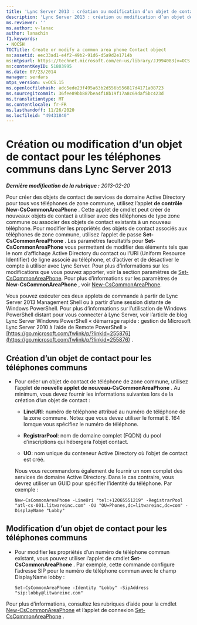 ```yaml
---
title: 'Lync Server 2013 : création ou modification d’un objet de contact pour les téléphones communs'
description: 'Lync Server 2013 : création ou modification d’un objet de contact de téléphone de zone commune.'
ms.reviewer: ''
ms.author: v-lanac
author: lanachin
f1.keywords:
- NOCSH
TOCTitle: Create or modify a common area phone Contact object
ms:assetid: eec33ad1-e4f2-49b2-91d6-d5a9d2e1714b
ms:mtpsurl: https://technet.microsoft.com/en-us/library/JJ994083(v=OCS.15)
ms:contentKeyID: 51803995
ms.date: 07/23/2014
manager: serdars
mtps_version: v=OCS.15
ms.openlocfilehash: adc5ede23f495a63b2d556b556817d4171a08723
ms.sourcegitcommit: 36fee89bb887bea4f18b19f17a8c69daf5bc423d
ms.translationtype: MT
ms.contentlocale: fr-FR
ms.lasthandoff: 11/26/2020
ms.locfileid: "49431840"
---
```

# <a name="create-or-modify-a-common-area-phone-contact-object-in-lync-server-2013"></a>Création ou modification d’un objet de contact pour les téléphones communs dans Lync Server 2013

<div data-xmlns="http://www.w3.org/1999/xhtml">

<div class="topic" data-xmlns="http://www.w3.org/1999/xhtml" data-msxsl="urn:schemas-microsoft-com:xslt" data-cs="https://msdn.microsoft.com/">

<div data-asp="https://msdn2.microsoft.com/asp">



</div>

<div id="mainSection">

<div id="mainBody">

<span> </span>

_**Dernière modification de la rubrique :** 2013-02-20_

Pour créer des objets de contact de services de domaine Active Directory pour tous vos téléphones de zone commune, utilisez l’applet **de contrôle New-CsCommonAreaPhone** . Cette applet de cmdlet peut créer de nouveaux objets de contact à utiliser avec des téléphones de type zone commune ou associer des objets de contact existants à un nouveau téléphone. Pour modifier les propriétés des objets de contact associés aux téléphones de zone commune, utilisez l’applet de passe **Set-CsCommonAreaPhone** . Les paramètres facultatifs pour **Set-CsCommonAreaPhone** vous permettent de modifier des éléments tels que le nom d’affichage Active Directory du contact ou l’URI (Uniform Resource Identifier) de ligne associé au téléphone, et d’activer et de désactiver le compte à utiliser avec Lync Server. Pour plus d’informations sur les modifications que vous pouvez apporter, voir la section paramètres de [Set-CsCommonAreaPhone](https://docs.microsoft.com/powershell/module/skype/Set-CsCommonAreaPhone). Pour plus d’informations sur les paramètres de **New-CsCommonAreaPhone** , voir [New-CsCommonAreaPhone](https://docs.microsoft.com/powershell/module/skype/New-CsCommonAreaPhone).

Vous pouvez exécuter ces deux applets de commande à partir de Lync Server 2013 Management Shell ou à partir d’une session distante de Windows PowerShell. Pour plus d’informations sur l’utilisation de Windows PowerShell distant pour vous connecter à Lync Server, voir l’article de blog Lync Server Windows PowerShell « démarrage rapide : gestion de Microsoft Lync Server 2010 à l’aide de Remote PowerShell » [https://go.microsoft.com/fwlink/p/?linkId=255876](https://go.microsoft.com/fwlink/p/?linkid=255876) .

<div>


<div>

## <a name="creating-a-common-area-phone-contact-object"></a>Création d’un objet de contact pour les téléphones communs

  - Pour créer un objet de contact de téléphone de zone commune, utilisez l’applet **de nouvelle applet de nouveau-CsCommonAreaPhone** . Au minimum, vous devez fournir les informations suivantes lors de la création d’un objet de contact :
    
      - **LineURI**: numéro de téléphone attribué au numéro de téléphone de la zone commune. Notez que vous devez utiliser le format E. 164 lorsque vous spécifiez le numéro de téléphone.
    
      - **RegistrarPool**: nom de domaine complet (FQDN) du pool d’inscriptions qui hébergera l’objet contact.
    
      - **UO**: nom unique du conteneur Active Directory où l’objet de contact est créé.
    
    Nous vous recommandons également de fournir un nom complet des services de domaine Active Directory. Dans le cas contraire, vous devrez utiliser un GUID pour spécifier l’identité du téléphone. Par exemple :
    
        New-CsCommonAreaPhone -LineUri "tel:+12065551219" -RegistrarPool "atl-cs-001.litwareinc.com" -OU "OU=Phones,dc=litwareinc,dc=com" -DisplayName "Lobby"

</div>

<div>

## <a name="modifying-a-common-area-phone-contact-object"></a>Modification d’un objet de contact pour les téléphones communs

  - Pour modifier les propriétés d’un numéro de téléphone commun existant, vous pouvez utiliser l’applet de cmdlet **Set-CsCommonAreaPhone** . Par exemple, cette commande configure l’adresse SIP pour le numéro de téléphone commun avec le champ DisplayName lobby :
    
        Set-CsCommonAreaPhone -Identity "Lobby" -SipAddress "sip:lobby@litwareinc.com"

</div>

Pour plus d’informations, consultez les rubriques d’aide pour la cmdlet [New-CsCommonAreaPhone](https://docs.microsoft.com/powershell/module/skype/New-CsCommonAreaPhone) et l’applet de connexion [Set-CsCommonAreaPhone](https://docs.microsoft.com/powershell/module/skype/Set-CsCommonAreaPhone) .

</div>

</div>

<span> </span>

</div>

</div>

</div>

